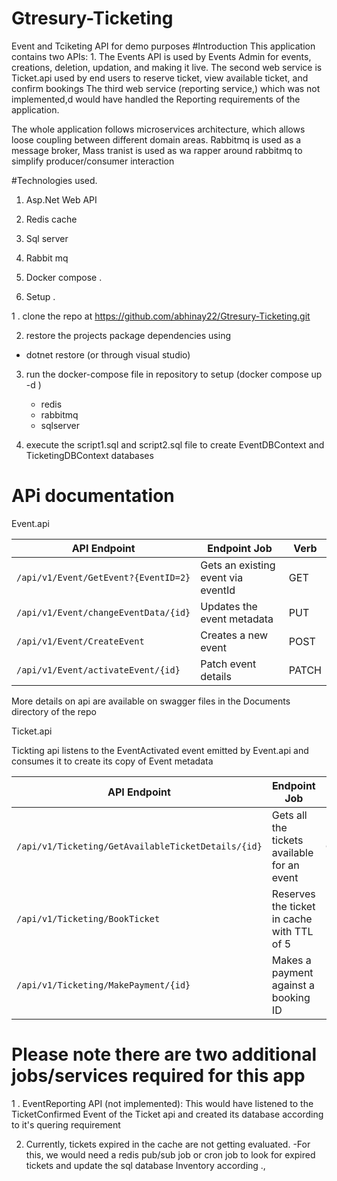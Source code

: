 # Gtresury-Ticketing
Event and Tciketing API for demo purposes
#Introduction
This application contains two APIs: 1. The Events API is used by Events Admin for events, creations, deletion, updation, and making it live.
The second web service is Ticket.api used by end users to reserve ticket, view available ticket, and confirm bookings 
The third web service (reporting service,) which was not implemented,d would have handled the Reporting requirements of the application.

The whole application follows microservices architecture, which allows loose coupling between different domain areas.
Rabbitmq is used as a message broker, Mass tranist is used as wa rapper around rabbitmq to simplify   producer/consumer interaction 

#Technologies used.

1. Asp.Net Web API
2. Redis cache 
3. Sql server
4. Rabbit mq
5. Docker compose .


4. Setup .

1 . clone the repo at https://github.com/abhinay22/Gtresury-Ticketing.git

2. restore the projects package dependencies using 
 - dotnet restore (or through visual studio)

3. run the docker-compose file in repository to setup (docker compose up  -d )
   - redis
   - rabbitmq
   - sqlserver 

4. execute the script1.sql and script2.sql file to create EventDBContext and TicketingDBContext databases


# APi documentation 

Event.api


| API Endpoint                              | Endpoint Job                          | Verb  |
|-------------------------------------------|----------------------------------------|--------|
| `/api/v1/Event/GetEvent?{EventID=2}`      | Gets an existing event via eventId     | GET    |
| `/api/v1/Event/changeEventData/{id}`      | Updates the event metadata             | PUT    |
| `/api/v1/Event/CreateEvent`               | Creates a new event                    | POST   |
| `/api/v1/Event/activateEvent/{id}`        | Patch event details                    | PATCH  |


More details on api are available on swagger files in the Documents directory of the repo


Ticket.api

Tickting api listens to the EventActivated event emitted by Event.api and consumes it to create its copy of Event metadata

| API Endpoint                                             | Endpoint Job                                      | Verb  |
|----------------------------------------------------------|---------------------------------------------------|--------|
| `/api/v1/Ticketing/GetAvailableTicketDetails/{id}`       | Gets all the tickets available for an event       | GET    |
| `/api/v1/Ticketing/BookTicket`                           | Reserves the ticket in cache with TTL of 5        | POST   |
| `/api/v1/Ticketing/MakePayment/{id}`                     | Makes a payment against a booking ID              | POST   |



# Please note there are two additional jobs/services required for this app

1 . EventReporting API (not implemented): This would have listened to the TicketConfirmed Event of the Ticket api and created its database 
  according to it's quering requirement 

2. Currently, tickets expired in the  cache are not getting evaluated. -For this, we would need a redis pub/sub job or cron job to look
   for expired tickets and update the sql database Inventory according .,












